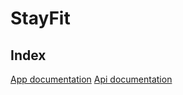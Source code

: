 # StayFit

## Index

[App documentation](stayfit-app/README.md)
[Api documentation](stayfit-api/README.md)